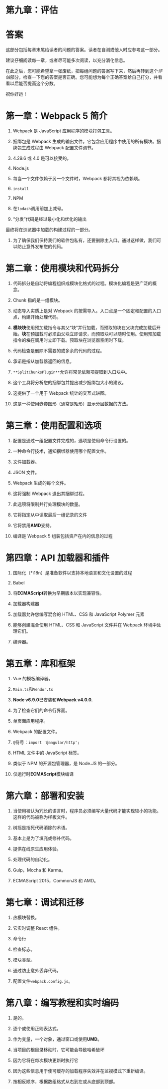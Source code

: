 # 第九章：评估

# 答案

这部分包括每章末尾给读者的问题的答案。读者在自测或他人时应参考这一部分。

建议仔细阅读每一章，或者尽可能多次阅读，以充分消化信息。

在此之后，您可能希望拿一张废纸，把每组问题的答案写下来，然后再转到这个*评估*部分，检查一下您的答案是否正确。您可能想为每个正确答案给自己打分，并看看以后能否提高这个分数。

祝你好运！

# 第一章：Webpack 5 简介

1.  Webpack 是 JavaScript 应用程序的模块打包工具。

1.  捆绑包是 Webpack 生成的输出文件。它包含应用程序中使用的所有模块。捆绑包生成过程由 Webpack 配置文件调节。

1.  4.29.6 或 4.0 是可以接受的。

1.  Node.js

1.  每当一个文件依赖于另一个文件时，Webpack 都将其视为依赖项。

1.  `install`

1.  NPM

1.  在`lodash`调用前加上减号。

1.  “分发”代码是经过最小化和优化的输出

最终将在浏览器中加载的构建过程的一部分。

1.  为了确保我们保持我们的软件包私有，还要删除主入口。通过这样做，我们可以防止意外发布您的代码。

# 第二章：使用模块和代码拆分

1.  代码拆分是自动将编程组织成模块化格式的过程。模块化编程是更广泛的概念。

1.  Chunk 指的是一组模块。

1.  动态导入实质上是对 Webpack 的按需导入。入口点是一个固定和配置的入口点，构建开始处理代码。

1.  **模块块**使用预加载指令与其父“块”并行加载，而预取的块在父块完成加载后开始。**块**在预加载时必须由父块立即请求，而预取块可以随时使用。使用预加载指令的**块**在调用时立即下载。预取块在浏览器空闲时下载。

1.  代码检查是删除不需要的或多余的代码的过程。

1.  承诺是指从加载器返回的信息。

1.  `**SplitChunksPlugin**`允许将常见依赖项提取到入口块中。

1.  这个工具将分析您的捆绑包并提出减少捆绑包大小的建议。

1.  这提供了一个用于 Webpack 统计的交互式饼图。

1.  这是一种使用嵌套图形（通常是矩形）显示分层数据的方法。

# 第三章：使用配置和选项

1.  配置是通过一组配置文件完成的，选项是使用命令行设置的。

1.  一种命令行技术，通知捆绑器使用哪个配置文件。

1.  文件加载器。

1.  JSON 文件。

1.  Webpack 生成的每个文件。

1.  这将强制 Webpack 退出其捆绑过程。

1.  此选项将限制并行处理模块的数量。

1.  它将指定从中读取最后一组记录的文件

1.  它将禁用**AMD**支持。

1.  编译是 Webpack 5 组装包括资产在内的信息的过程

# 第四章：API 加载器和插件

1.  国际化（*i18n）是准备软件以支持本地语言和文化设置的过程

1.  Babel

1.  将**ECMAScript**转换为早期版本以实现兼容性。

1.  加载器构建器

1.  加载器允许您编写混合的 HTML、CSS 和 JavaScript Polymer 元素

1.  能够创建混合使用 HTML、CSS 和 JavaScript 文件并在 Webpack 环境中处理它们。

1.  编译器。

# 第五章：库和框架

1.  Vue 的模板编译器。

1.  `Main.ts`和`Vendor.ts`

1.  **Node v6.9.0**已安装和**Webpack v4.0.0.**

1.  为了检查它们的命令行界面。

1.  单页面应用程序。

1.  Webpack 的配置文件。

1.  `@`符号：`import '@angular/http';`

1.  HTML 文件中的 JavaScript 标签。

1.  类似于 NPM 的开源包管理器，是 Node.JS 的一部分。

1.  仅运行时**ECMAScript**模块编译

# 第六章：部署和安装

1.  当使用被认为冗长的语言时，程序员必须编写大量代码才能实现较小的功能。这样的代码被称为样板文件。

1.  树摇是指死代码消除的术语。

1.  基本上是为了填充或修补代码。

1.  提供在线原生应用体验。

1.  处理代码的自动化。

1.  Gulp，Mocha 和 Karma。

1.  ECMAScript 2015，CommonJS 和 AMD。

# 第七章：调试和迁移

1.  热模块替换。

1.  它实时调整 React 组件。

1.  命令行

1.  检查标志。

1.  模块类型。

1.  通过防止意外丢弃代码。

1.  配置文件`webpack.config.js`。

# 第八章：编写教程和实时编码

1.  是的。

1.  逐个或使用正则表达式。

1.  作为变量，一个对象，通过窗口或使用**UMD**。

1.  当项目的根目录移动时，它可能会导致哈希破坏

1.  因为它将在每次模块更新时执行它

1.  因为这些信息用于使可缓存的加载程序失效并在监视模式下重新编译。

1.  按相反顺序，根据数组格式从右到左或从底部到顶部。
